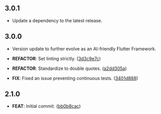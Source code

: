 ## 3.0.1

 - Update a dependency to the latest release.

## 3.0.0

 - Version update to further evolve as an AI-friendly Flutter Framework.

 - **REFACTOR**: Set linting strictly. ([3d3c9e7c](https://github.com/mathrunet/flutter_masamune/commit/3d3c9e7c3b6901faf76f1b3b5b40ea518f319eb4))
 - **REFACTOR**: Standardize to double quotes. ([a2dd305a](https://github.com/mathrunet/flutter_masamune/commit/a2dd305a6582049ced8dc1280487fe7def8080b9))
 - **FIX**: Fixed an issue preventing continuous tests. ([3401d888](https://github.com/mathrunet/flutter_masamune/commit/3401d888d4691afe9722363d4075c6849f2204d1))

## 2.1.0

 - **FEAT**: Initial commit. ([bb0b8cac](https://github.com/mathrunet/flutter_masamune/commit/bb0b8cacd352aaf491d068ba8df691efc57b08de))

